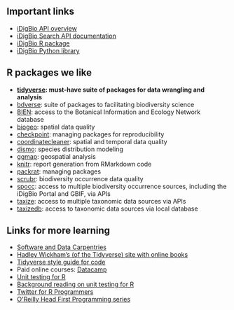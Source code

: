 ## Important links

- [iDigBio API overview](https://www.idigbio.org/wiki/index.php/IDigBio_API)
- [iDigBio Search API documentation](https://github.com/iDigBio/idigbio-search-api/wiki)
- [iDigBio R package](https://github.com/idigbio/ridigbio)
- [iDigBio Python library](https://github.com/idigbio/idigbio-python-client/)

## R packages we like

- **[tidyverse](https://www.tidyverse.org/): must-have suite of packages for data wrangling and analysis**
- [bdverse](https://bd-r.github.io/The-bdverse/index.html): suite of packages to facilitating biodiversity science
- [BIEN](https://cran.r-project.org/web/packages/BIEN/index.html): access to the Botanical Information and Ecology Network database
- [biogeo](https://cran.r-project.org/web/packages/biogeo/index.html): spatial data quality
- [checkpoint](https://cran.r-project.org/web/packages/checkpoint/vignettes/checkpoint.html): managing packages for reproducibility
- [coordinatecleaner](https://ropensci.github.io/CoordinateCleaner/): spatial and temporal data quality
- [dismo](https://cran.r-project.org/web/packages/dismo/index.html): species distribution modeling
- [ggmap](https://cran.r-project.org/web/packages/ggmap/index.html): geospatial analysis
- [knitr](https://yihui.org/knitr/): report generation from RMarkdown code
- [packrat](https://rstudio.github.io/packrat/): managing packages
- [scrubr](https://docs.ropensci.org/scrubr/): biodiversity occurrence data quality
- [spocc](https://docs.ropensci.org/spocc/): access to multiple biodiversity occurrence sources, including the iDigBio Portal and GBIF, via APIs
- [taxize](https://docs.ropensci.org/taxize/): access to multiple taxonomic data sources via APIs
- [taxizedb](https://docs.ropensci.org/taxizedb/): access to taxonomic data sources via local database

## Links for more learning

- [Software and Data Carpentries](https://carpentries.org/)
- [Hadley Wickham’s (of the Tidyverse) site with online books](http://hadley.nz/#teaching)
- [Tidyverse style guide for code](https://style.tidyverse.org/)
- Paid online courses: [Datacamp](https://www.datacamp.com) 
- [Unit testing for R](https://testthat.r-lib.org/)
- [Background reading on unit testing for R](http://r-pkgs.had.co.nz/tests.html)
- [Twitter for R Programmers](https://www.t4rstats.com/)
- [O'Reilly Head First Programming series](https://ssearch.oreilly.com/?q=Head+First+Programming)
